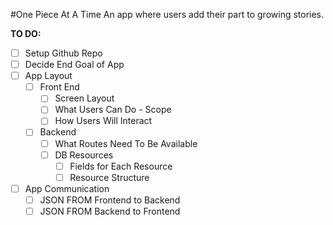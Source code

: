 #One Piece At A Time
An app where users add their part to growing stories.

**TO DO:**
-[ ] Setup Github Repo
-[ ] Decide End Goal of App
-[ ] App Layout
  -[ ] Front End
    -[ ] Screen Layout
    -[ ] What Users Can Do - Scope
    -[ ] How Users Will Interact
  -[ ] Backend
    -[ ] What Routes Need To Be Available
    -[ ] DB Resources
      -[ ] Fields for Each Resource
      -[ ] Resource Structure
-[ ] App Communication
  -[ ] JSON FROM Frontend to Backend
  -[ ] JSON FROM Backend to Frontend
